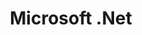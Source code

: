 ---
images:
- microsoft_dotnet-icon.svg
- microsoft_dotnet-vertical.png
- microsoft_dotnet-vertical.svg
- microsoft_dotnet-horizontal.svg
- microsoft_dotnet-horizontal.png
logohandle: microsoft_dotnet
skipped: 2
sort: microsoft_dotnet
title: Microsoft .Net
website: http://www.microsoft.com/net
---
